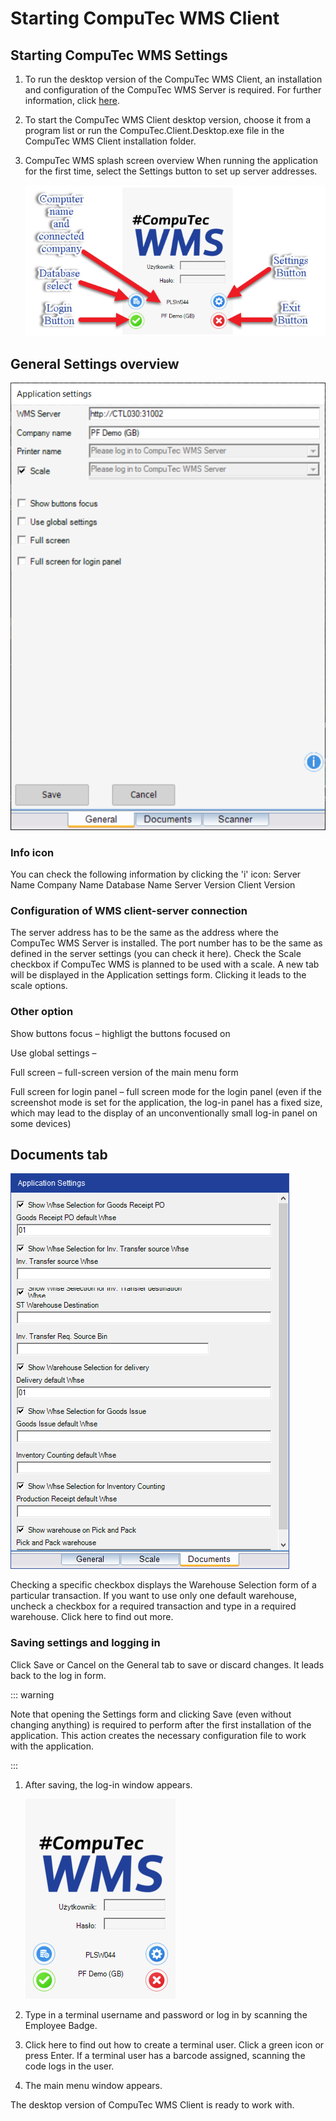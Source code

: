 # Starting CompuTec WMS Client

## Starting CompuTec WMS Settings

1. To run the desktop version of the CompuTec WMS Client, an installation and configuration of the CompuTec WMS Server is required. For further information, click [here](./../administror-guide/installation/wms-server/wms-server.md).

2. To start the CompuTec WMS Client desktop version, choose it from a program list or run the CompuTec.Client.Desktop.exe file in the CompuTec WMS Client installation folder.

3. CompuTec WMS splash screen overview
    When running the application for the first time, select the Settings button to set up server addresses.

    ![WMS Main Screen](./media/wms-main-screen.png)

## General Settings overview

![General Settings](./media/application-settings-general.png)

### Info icon

You can check the following information by clicking the 'i' icon:
Server Name
Company Name
Database Name
Server Version
Client Version

### Configuration of WMS client-server connection

The server address has to be the same as the address where the CompuTec WMS Server is installed.
The port number has to be the same as defined in the server settings (you can check it here).
Check the Scale checkbox if CompuTec WMS is planned to be used with a scale. A new tab will be displayed in the Application settings form. Clicking it leads to the scale options.

### Other option

Show buttons focus  – highligt the buttons focused on

Use global settings  –

Full screen – full-screen version of the main menu form

Full screen for login panel – full screen mode for the login panel (even if the screenshot mode is set for the application, the log-in panel has a fixed size, which may lead to the display of an unconventionally small log-in panel on some devices)

## Documents tab

![Document Tab](./media/application-settings-document.png)

Checking a specific checkbox displays the Warehouse Selection form of a particular transaction. If you want to use only one default warehouse, uncheck a checkbox for a required transaction and type in a required warehouse. Click here to find out more.

### Saving settings and logging in

Click Save or Cancel on the General tab to save or discard changes. It leads back to the log in form.

::: warning

Note that opening the Settings form and clicking Save (even without changing anything) is required to perform after the first installation of the application. This action creates the necessary configuration file to work with the application.

:::

1. After saving, the log-in window appears.

    ![Login](./media/wms-login.png)

2. Type in a terminal username and password or log in by scanning the Employee Badge.

3. Click here to find out how to create a terminal user. Click a green icon or press Enter. If a terminal user has a barcode assigned, scanning the code logs in the user.

4. The main menu window appears.

The desktop version of CompuTec WMS Client is ready to work with.
